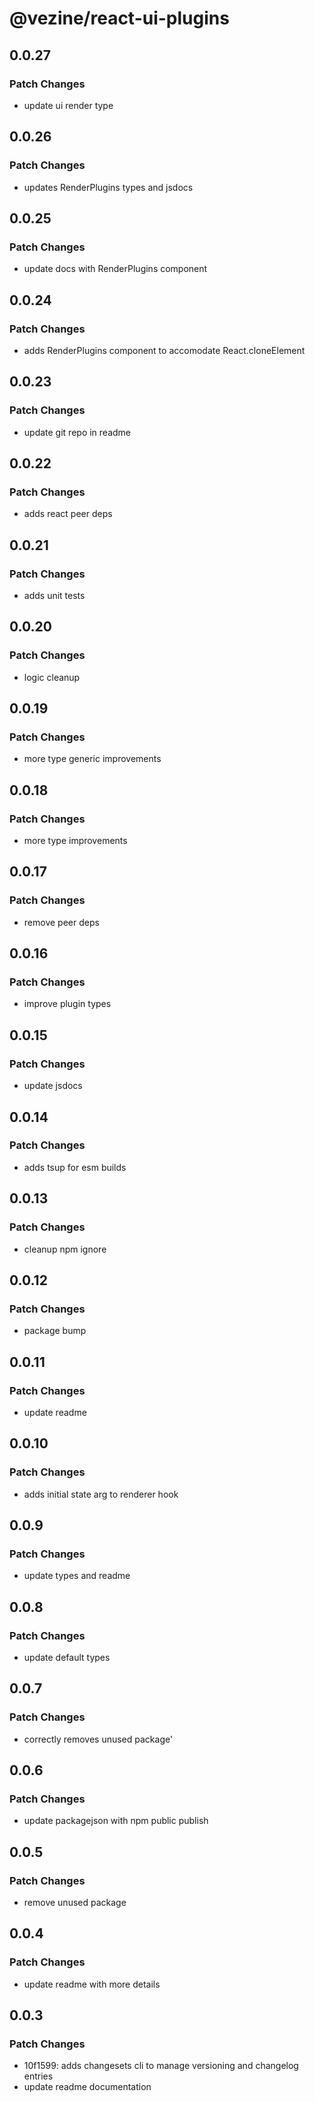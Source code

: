 # @vezine/react-ui-plugins

## 0.0.27

### Patch Changes

- update ui render type

## 0.0.26

### Patch Changes

- updates RenderPlugins types and jsdocs

## 0.0.25

### Patch Changes

- update docs with RenderPlugins component

## 0.0.24

### Patch Changes

- adds RenderPlugins component to accomodate React.cloneElement

## 0.0.23

### Patch Changes

- update git repo in readme

## 0.0.22

### Patch Changes

- adds react peer deps

## 0.0.21

### Patch Changes

- adds unit tests

## 0.0.20

### Patch Changes

- logic cleanup

## 0.0.19

### Patch Changes

- more type generic improvements

## 0.0.18

### Patch Changes

- more type improvements

## 0.0.17

### Patch Changes

- remove peer deps

## 0.0.16

### Patch Changes

- improve plugin types

## 0.0.15

### Patch Changes

- update jsdocs

## 0.0.14

### Patch Changes

- adds tsup for esm builds

## 0.0.13

### Patch Changes

- cleanup npm ignore

## 0.0.12

### Patch Changes

- package bump

## 0.0.11

### Patch Changes

- update readme

## 0.0.10

### Patch Changes

- adds initial state arg to renderer hook

## 0.0.9

### Patch Changes

- update types and readme

## 0.0.8

### Patch Changes

- update default types

## 0.0.7

### Patch Changes

- correctly removes unused package'

## 0.0.6

### Patch Changes

- update packagejson with npm public publish

## 0.0.5

### Patch Changes

- remove unused package

## 0.0.4

### Patch Changes

- update readme with more details

## 0.0.3

### Patch Changes

- 10f1599: adds changesets cli to manage versioning and changelog entries
- update readme documentation
